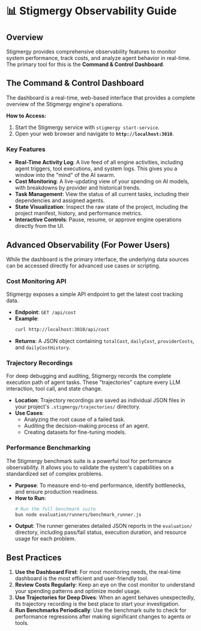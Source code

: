 # 📊 Stigmergy Observability Guide

## Overview

Stigmergy provides comprehensive observability features to monitor system performance, track costs, and analyze agent behavior in real-time. The primary tool for this is the **Command & Control Dashboard**.

## The Command & Control Dashboard

The dashboard is a real-time, web-based interface that provides a complete overview of the Stigmergy engine's operations.

**How to Access:**
1.  Start the Stigmergy service with `stigmergy start-service`.
2.  Open your web browser and navigate to **`http://localhost:3010`**.

### Key Features

*   **Real-Time Activity Log**: A live feed of all engine activities, including agent triggers, tool executions, and system logs. This gives you a window into the "mind" of the AI swarm.
*   **Cost Monitoring**: A live-updating view of your spending on AI models, with breakdowns by provider and historical trends.
*   **Task Management**: View the status of all current tasks, including their dependencies and assigned agents.
*   **State Visualization**: Inspect the raw state of the project, including the project manifest, history, and performance metrics.
*   **Interactive Controls**: Pause, resume, or approve engine operations directly from the UI.

## Advanced Observability (For Power Users)

While the dashboard is the primary interface, the underlying data sources can be accessed directly for advanced use cases or scripting.

### Cost Monitoring API

Stigmergy exposes a simple API endpoint to get the latest cost tracking data.

*   **Endpoint**: `GET /api/cost`
*   **Example**:
    ```bash
    curl http://localhost:3010/api/cost
    ```
*   **Returns**: A JSON object containing `totalCost`, `dailyCost`, `providerCosts`, and `dailyCostHistory`.

### Trajectory Recordings

For deep debugging and auditing, Stigmergy records the complete execution path of agent tasks. These "trajectories" capture every LLM interaction, tool call, and state change.

*   **Location**: Trajectory recordings are saved as individual JSON files in your project's `.stigmergy/trajectories/` directory.
*   **Use Cases**:
    *   Analyzing the root cause of a failed task.
    *   Auditing the decision-making process of an agent.
    *   Creating datasets for fine-tuning models.

### Performance Benchmarking

The Stigmergy benchmark suite is a powerful tool for performance observability. It allows you to validate the system's capabilities on a standardized set of complex problems.

*   **Purpose**: To measure end-to-end performance, identify bottlenecks, and ensure production readiness.
*   **How to Run**:
    ```bash
    # Run the full benchmark suite
    bun node evaluation/runners/benchmark_runner.js
    ```
*   **Output**: The runner generates detailed JSON reports in the `evaluation/` directory, including pass/fail status, execution duration, and resource usage for each problem.

## Best Practices

1.  **Use the Dashboard First**: For most monitoring needs, the real-time dashboard is the most efficient and user-friendly tool.
2.  **Review Costs Regularly**: Keep an eye on the cost monitor to understand your spending patterns and optimize model usage.
3.  **Use Trajectories for Deep Dives**: When an agent behaves unexpectedly, its trajectory recording is the best place to start your investigation.
4.  **Run Benchmarks Periodically**: Use the benchmark suite to check for performance regressions after making significant changes to agents or tools.